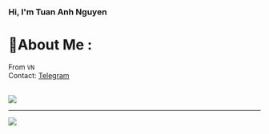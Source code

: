 ### Hi, I'm Tuan Anh Nguyen

# 💫About Me :
From `VN`
<br/>
Contact: <a target="_blank" href="https://t.me/tuananh31j">
Telegram
</a>
<br/>
<br/>



![](https://github-readme-stats.vercel.app/api/top-langs/?username=tuananh31j&theme=radical&hide_border=false&include_all_commits=false&count_private=false&layout=compact)

---
[![](https://visitcount.itsvg.in/api?id=tuananh31j&icon=0&color=0)](https://visitcount.itsvg.in)
